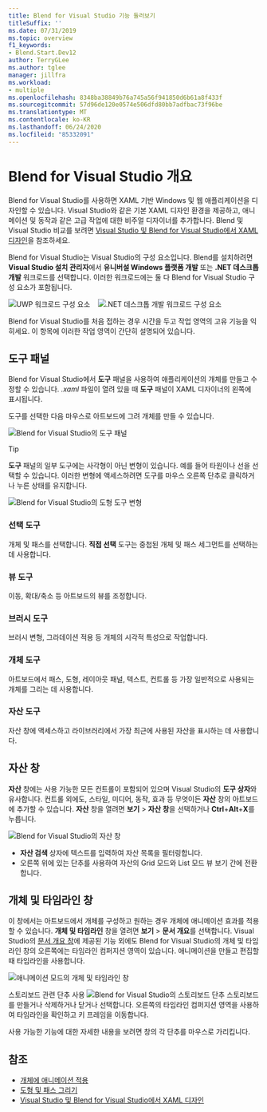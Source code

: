 ```yaml
---
title: Blend for Visual Studio 기능 둘러보기
titleSuffix: ''
ms.date: 07/31/2019
ms.topic: overview
f1_keywords:
- Blend.Start.Dev12
author: TerryGLee
ms.author: tglee
manager: jillfra
ms.workload:
- multiple
ms.openlocfilehash: 8348ba38849b76a745a56f941850d6b61a8f433f
ms.sourcegitcommit: 57d96de120e0574e506dfd80bb7adfbac73f96be
ms.translationtype: MT
ms.contentlocale: ko-KR
ms.lasthandoff: 06/24/2020
ms.locfileid: "85332091"
---
```

# <a name="blend-for-visual-studio-overview"></a>Blend for Visual Studio 개요

Blend for Visual Studio를 사용하면 XAML 기반 Windows 및 웹 애플리케이션을 디자인할 수 있습니다. Visual Studio와 같은 기본 XAML 디자인 환경을 제공하고, 애니메이션 및 동작과 같은 고급 작업에 대한 비주얼 디자이너를 추가합니다. Blend 및 Visual Studio 비교를 보려면 [Visual Studio 및 Blend for Visual Studio에서 XAML 디자인](../xaml-tools/designing-xaml-in-visual-studio.md)을 참조하세요.

Blend for Visual Studio는 Visual Studio의 구성 요소입니다. Blend를 설치하려면 **Visual Studio 설치 관리자**에서 **유니버설 Windows 플랫폼 개발** 또는 **.NET 데스크톱 개발** 워크로드를 선택합니다. 이러한 워크로드에는 둘 다 Blend for Visual Studio 구성 요소가 포함됩니다.

![UWP 워크로드 구성 요소](media/installer-uwp.png)&nbsp;&nbsp;&nbsp;&nbsp;![.NET 데스크톱 개발 워크로드 구성 요소](media/installer-dotnet-desktop.png)

Blend for Visual Studio를 처음 접하는 경우 시간을 두고 작업 영역의 고유 기능을 익히세요. 이 항목에 이러한 작업 영역이 간단히 설명되어 있습니다.

## <a name="tools-panel"></a>도구 패널

Blend for Visual Studio에서 **도구** 패널을 사용하여 애플리케이션의 개체를 만들고 수정할 수 있습니다. *.xaml* 파일이 열려 있을 때 **도구** 패널이 XAML 디자이너의 왼쪽에 표시됩니다.

도구를 선택한 다음 마우스로 아트보드에 그려 개체를 만들 수 있습니다.

![Blend for Visual Studio의 도구 패널](media/blend-tools-panel.png)

> [!TIP]
> **도구** 패널의 일부 도구에는 사각형이 아닌 변형이 있습니다. 예를 들어 타원이나 선을 선택할 수 있습니다. 이러한 변형에 액세스하려면 도구를 마우스 오른쪽 단추로 클릭하거나 누른 상태를 유지합니다.
>
> ![Blend for Visual Studio의 도형 도구 변형](media/blend-rectangle-tool-variations.png)

### <a name="selection-tools"></a>선택 도구

개체 및 패스를 선택합니다. **직접 선택** 도구는 중첩된 개체 및 패스 세그먼트를 선택하는 데 사용합니다.

### <a name="view-tools"></a>뷰 도구

이동, 확대/축소 등 아트보드의 뷰를 조정합니다.

### <a name="brush-tools"></a>브러시 도구

브러시 변형, 그라데이션 적용 등 개체의 시각적 특성으로 작업합니다.

### <a name="object-tools"></a>개체 도구

아트보드에서 패스, 도형, 레이아웃 패널, 텍스트, 컨트롤 등 가장 일반적으로 사용되는 개체를 그리는 데 사용합니다.

### <a name="asset-tools"></a>자산 도구

자산 창에 액세스하고 라이브러리에서 가장 최근에 사용된 자산을 표시하는 데 사용합니다.

## <a name="assets-window"></a>자산 창

**자산** 창에는 사용 가능한 모든 컨트롤이 포함되어 있으며 Visual Studio의 **도구 상자**와 유사합니다. 컨트롤 외에도, 스타일, 미디어, 동작, 효과 등 무엇이든 **자산** 창의 아트보드에 추가할 수 있습니다. **자산** 창을 열려면 **보기** > **자산 창**을 선택하거나 **Ctrl**+**Alt**+**X**를 누릅니다.

![Blend for Visual Studio의 자산 창](media/blend-assets-window.png)

- **자산 검색** 상자에 텍스트를 입력하여 자산 목록을 필터링합니다.
- 오른쪽 위에 있는 단추를 사용하여 자산의 Grid 모드와 List 모드 뷰 보기 간에 전환합니다.

## <a name="objects-and-timeline-window"></a>개체 및 타임라인 창

이 창에서는 아트보드에서 개체를 구성하고 원하는 경우 개체에 애니메이션 효과를 적용할 수 있습니다. **개체 및 타임라인** 창을 열려면 **보기** > **문서 개요**를 선택합니다. Visual Studio의 [문서 개요 창](creating-a-ui-by-using-xaml-designer-in-visual-studio.md#document-outline-window)에 제공된 기능 외에도 Blend for Visual Studio의 개체 및 타임라인 창의 오른쪽에는 타임라인 컴퍼지션 영역이 있습니다. 애니메이션을 만들고 편집할 때 타임라인을 사용합니다.

![애니메이션 모드의 개체 및 타임라인 창](media/storyboard-timeline.png)

스토리보드 관련 단추 사용 ![Blend for Visual Studio의 스토리보드 단추](media/storyboard-buttons.png) 스토리보드를 만들거나 삭제하거나 닫거나 선택합니다. 오른쪽의 타임라인 컴퍼지션 영역을 사용하여 타임라인을 확인하고 키 프레임을 이동합니다.

사용 가능한 기능에 대한 자세한 내용을 보려면 창의 각 단추를 마우스로 가리킵니다.

## <a name="see-also"></a>참조

- [개체에 애니메이션 적용](../xaml-tools/animate-objects-in-xaml-designer.md)
- [도형 및 패스 그리기](../xaml-tools/draw-shapes-and-paths.md)
- [Visual Studio 및 Blend for Visual Studio에서 XAML 디자인](../xaml-tools/designing-xaml-in-visual-studio.md)
